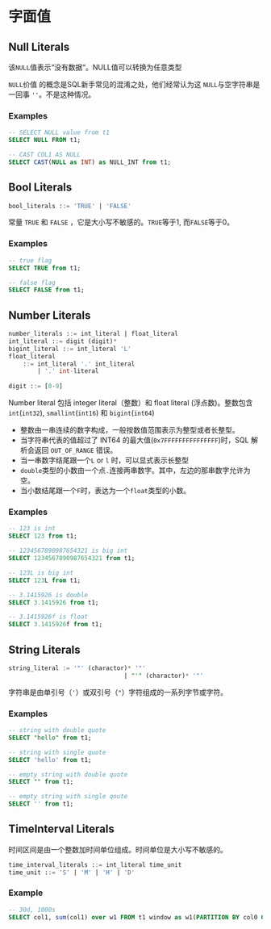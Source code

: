 # 字面值

## Null Literals

该`NULL`值表示“没有数据“。NULL值可以转换为任意类型

`NULL`价值 的概念是SQL新手常见的混淆之处，他们经常认为这 `NULL`与空字符串是一回事 `''`。不是这种情况。

### Examples

```SQL
-- SELECT NULL value from t1
SELECT NULL FROM t1;

-- CAST COL1 AS NULL
SELECT CAST(NULL as INT) as NULL_INT from t1;
```

## Bool Literals

```sql
bool_literals ::= 'TRUE' | 'FALSE'
```

常量 `TRUE` 和 `FALSE` ，它是大小写不敏感的。`TRUE`等于1, 而`FALSE`等于0。

### Examples

```SQL
-- true flag
SELECT TRUE from t1;

-- false flag
SELECT FALSE from t1;
```

## Number Literals

```sql
number_literals ::= int_literal | float_literal
int_literal ::= digit (digit)*
bigint_literal ::= int_literal 'L'
float_literal 
	::= int_literal '.' int_literal
		| '.' int-literal
		
digit ::= [0-9]
```

Number literal 包括 integer literal（整数）和 float literal (浮点数)。整数包含`int`(`int32`), `smallint`(`int16`) 和 `bigint`(`int64`)

- 整数由一串连续的数字构成，一般按数值范围表示为整型或者长整型。
- 当字符串代表的值超过了 INT64 的最大值(`0x7FFFFFFFFFFFFFFF`)时，SQL 解析会返回 `OUT_OF_RANGE` 错误。
- 当一串数字结尾跟一个`L` or `l` 时，可以显式表示长整型
- `double`类型的小数由一个点`.`连接两串数字。其中，左边的那串数字允许为空。
- 当小数结尾跟一个`F`时，表达为一个`float`类型的小数。

### Examples

```SQL
-- 123 is int
SELECT 123 from t1;

-- 1234567890987654321 is big int
SELECT 1234567890987654321 from t1;

-- 123L is big int
SELECT 123L from t1;

-- 3.1415926 is double
SELECT 3.1415926 from t1;

-- 3.1415926f is float
SELECT 3.1415926f from t1;
```

## String Literals

```sql
string_literal := '"' (charactor)* '"'
								| "'" (charactor)* '"'
```

字符串是由单引号（`'`）或双引号（`"`）字符组成的一系列字节或字符。

### Examples

```SQL
-- string with double quote
SELECT "hello" from t1;

-- string with single quote
SELECT 'hello' from t1;

-- empty string with double quote
SELECT "" from t1;

-- empty string with single qoute
SELECT '' from t1;


```

## TimeInterval Literals

时间区间是由一个整数加时间单位组成。时间单位是大小写不敏感的。

```sql
time_interval_literals ::= int_literal time_unit
time_unit ::= 'S' | 'M' | 'H' | 'D'
```

### Example

```sql
-- 30d, 1000s
SELECT col1, sum(col1) over w1 FROM t1 window as w1(PARTITION BY col0 ORDER BY std_time ROWS_RANGE BETWEEN 30d PRECEDING AND 1000s PRECEDING);
```


